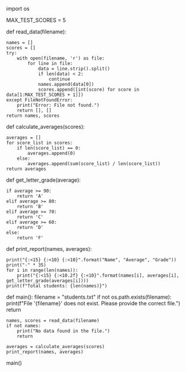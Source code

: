 import os

MAX_TEST_SCORES = 5  

def read_data(filename):
    
    names = []
    scores = []
    try:
        with open(filename, 'r') as file:
            for line in file:
                data = line.strip().split()
                if len(data) < 2:
                    continue 
                names.append(data[0])
                scores.append([int(score) for score in data[1:MAX_TEST_SCORES + 1]])  
    except FileNotFoundError:
        print("Error: File not found.")
        return [], []
    return names, scores

def calculate_averages(scores):
    
    averages = []
    for score_list in scores:
        if len(score_list) == 0:
            averages.append(0)
        else:
            averages.append(sum(score_list) / len(score_list))
    return averages

def get_letter_grade(average):
    
    if average >= 90:
        return 'A'
    elif average >= 80:
        return 'B'
    elif average >= 70:
        return 'C'
    elif average >= 60:
        return 'D'
    else:
        return 'F'

def print_report(names, averages):
   
    print("{:<15} {:<10} {:<10}".format("Name", "Average", "Grade"))
    print("-" * 35)
    for i in range(len(names)):
        print("{:<15} {:<10.2f} {:<10}".format(names[i], averages[i], get_letter_grade(averages[i])))
    print(f"Total students: {len(names)}")  

def main():
    filename = "students.txt"
    if not os.path.exists(filename):
        print(f"File '{filename}' does not exist. Please provide the correct file.")
        return

    names, scores = read_data(filename)
    if not names:
        print("No data found in the file.")
        return

    averages = calculate_averages(scores)
    print_report(names, averages)

main()


